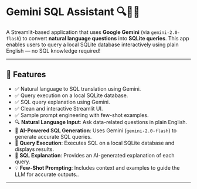 # Gemini SQL Assistant 🔍💬🧠

A Streamlit-based application that uses **Google Gemini** (via `gemini-2.0-flash`) to convert **natural language questions** into **SQLite queries**. This app enables users to query a local SQLite database interactively using plain English — no SQL knowledge required!

---

## 🚀 Features

- ✅ Natural language to SQL translation using Gemini.
- ✅ Query execution on a local SQLite database.
- ✅ SQL query explanation using Gemini.
- ✅ Clean and interactive Streamlit UI.
- ✅ Sample prompt engineering with few-shot examples.
- 🔍 **Natural Language Input**: Ask data-related questions in plain English.
- 🤖 **AI-Powered SQL Generation**: Uses Gemini (`gemini-2.0-flash`) to generate accurate SQL queries.
- 🧾 **Query Execution**: Executes SQL on a local SQLite database and displays results.
- 📘 **SQL Explanation**: Provides an AI-generated explanation of each query.
- 💡 **Few-Shot Prompting**: Includes context and examples to guide the LLM for accurate outputs..


---


